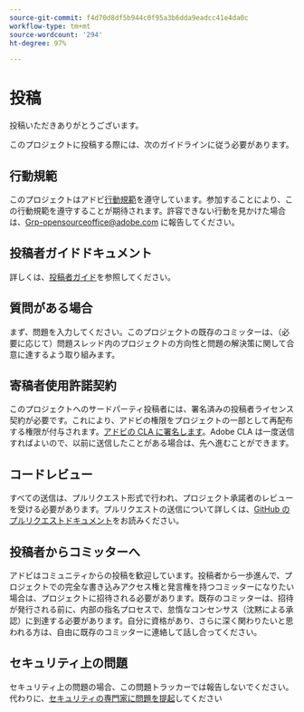 ```yaml
---
source-git-commit: f4d70d8df5b944c0f95a3b6dda9eadcc41e4da0c
workflow-type: tm+mt
source-wordcount: '294'
ht-degree: 97%

---
```

# 投稿

投稿いただきありがとうございます。

このプロジェクトに投稿する際には、次のガイドラインに従う必要があります。

## 行動規範

このプロジェクトはアドビ[行動規範](code-of-conduct.md)を遵守しています。参加することにより、この行動規範を遵守することが期待されます。許容できない行動を見かけた場合は、[Grp-opensourceoffice@adobe.com](mailto:Grp-opensourceoffice@adobe.com) に報告してください。

## 投稿者ガイドドキュメント

詳しくは、[投稿者ガイド](https://experienceleague.adobe.com/docs/contributor/contributor-guide/introduction.html)を参照してください。

## 質問がある場合

まず、問題を入力してください。このプロジェクトの既存のコミッターは、（必要に応じて）問題スレッド内のプロジェクトの方向性と問題の解決策に関して合意に達するよう取り組みます。

## 寄稿者使用許諾契約

このプロジェクトへのサードパーティ投稿者には、署名済みの投稿者ライセンス契約が必要です。これにより、アドビの権限をプロジェクトの一部として再配布する権限が付与されます。[アドビの CLA に署名します](http://opensource.adobe.com/cla.html)。Adobe CLA は一度送信すればよいので、以前に送信したことがある場合は、先へ進むことができます。

## コードレビュー

すべての送信は、プルリクエスト形式で行われ、プロジェクト承諾者のレビューを受ける必要があります。プルリクエストの送信について詳しくは、[GitHub のプルリクエストドキュメント](https://docs.github.com/ja/pull-requests/collaborating-with-pull-requests/proposing-changes-to-your-work-with-pull-requests/about-pull-requests)をお読みください。

<!--
Lastly, please follow the [pull request template](PULL_REQUEST_TEMPLATE.md) when
submitting a pull request!
-->

## 投稿者からコミッターへ

アドビはコミュニティからの投稿を歓迎しています。投稿者から一歩進んで、プロジェクトでの完全な書き込みアクセス権と発言権を持つコミッターになりたい場合は、プロジェクトに招待される必要があります。既存のコミッターは、招待が発行される前に、内部の指名プロセスで、怠惰なコンセンサス（沈黙による承認）に到達する必要があります。自分に資格があり、さらに深く関わりたいと思われる方は、自由に既存のコミッターに連絡して話し合ってください。

## セキュリティ上の問題

セキュリティ上の問題の場合、この問題トラッカーでは報告しないでください。代わりに、[セキュリティの専門家に問題を提起](https://helpx.adobe.com/jp/security/alertus.html)してください
